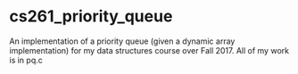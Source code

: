 # cs261_priority_queue
An implementation of a priority queue (given a dynamic array implementation) for my data structures course over Fall 2017. All of my work is in pq.c
